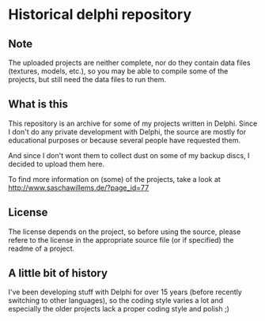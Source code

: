 # Historical delphi repository

## Note
The uploaded projects are neither complete, nor do they contain data files (textures, models, etc.), so you may be able to compile some of the projects, but still need the data files to run them.

## What is this
This repository is an archive for some of my projects written in Delphi. Since I don't do any private development with Delphi, the source are mostly for educational purposes or because several people have requested them.

And since I don't wont them to collect dust on some of my backup discs, I decided to upload them here.

To find more information on (some) of the projects, take a look at http://www.saschawillems.de/?page_id=77

## License
The license depends on the project, so before using the source, please refere to the license in the appropriate source file (or if specified) the readme of a project.

## A little bit of history
I've been developing stuff with Delphi for over 15 years (before recently switching to other languages), so the coding style varies a lot and especially the older projects lack a proper coding style and polish ;)
